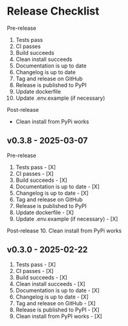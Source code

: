 # Release Checklist

Pre-release
1. Tests pass
2. CI passes
3. Build succeeds
4. Clean install succeeds
5. Documentation is up to date
6. Changelog is up to date
7. Tag and release on GitHub
8. Release is published to PyPI
9. Update dockerfile
10. Update .env.example (if necessary)

Post-release
- Clean install from PyPi works


## v0.3.8 - 2025-03-07

Pre-release
1. Tests pass - [X]
2. CI passes - [X]
3. Build succeeds - [X]
4. Documentation is up to date - [X]
5. Changelog is up to date - [X]
6. Tag and release on GitHub
7. Release is published to PyPI
8. Update dockerfile - [X]
9. Update .env.example (if necessary) - [X]

Post-release
10. Clean install from PyPi works



## v0.3.0 - 2025-02-22

1. Tests pass - [X]
2. CI passes - [X]
3. Build succeeds - [X]
4. Clean install succeeds - [X]
5. Documentation is up to date - [X]
6. Changelog is up to date - [X]
7. Tag and release on GitHub - [X]
8. Release is published to PyPI - [X]
9. Clean install from PyPI works - [X]
